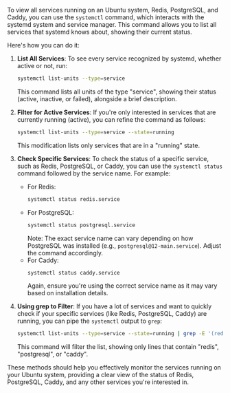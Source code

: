 To view all services running on an Ubuntu system,  Redis, PostgreSQL, and Caddy, you can use the `systemctl` command, which interacts with the systemd system and service manager. This command allows you to list all services that systemd knows about, showing their current status.

Here's how you can do it:

1. **List All Services**: To see every service recognized by systemd, whether active or not, run:
   ```bash
   systemctl list-units --type=service
   ```
   This command lists all units of the type "service", showing their status (active, inactive, or failed), alongside a brief description.

2. **Filter for Active Services**: If you're only interested in services that are currently running (active), you can refine the command as follows:
   ```bash
   systemctl list-units --type=service --state=running
   ```
   This modification lists only services that are in a "running" state.

3. **Check Specific Services**: To check the status of a specific service, such as Redis, PostgreSQL, or Caddy, you can use the `systemctl status` command followed by the service name. For example:
   - For Redis:
     ```bash
     systemctl status redis.service
     ```
   - For PostgreSQL:
     ```bash
     systemctl status postgresql.service
     ```
     Note: The exact service name can vary depending on how PostgreSQL was installed (e.g., `postgresql@12-main.service`). Adjust the command accordingly.
   - For Caddy:
     ```bash
     systemctl status caddy.service
     ```
     Again, ensure you're using the correct service name as it may vary based on installation details.

4. **Using grep to Filter**: If you have a lot of services and want to quickly check if your specific services (like Redis, PostgreSQL, Caddy) are running, you can pipe the `systemctl` output to `grep`:
   ```bash
   systemctl list-units --type=service --state=running | grep -E '(redis|postgresql|caddy)'
   ```
   This command will filter the list, showing only lines that contain "redis", "postgresql", or "caddy".

These methods should help you effectively monitor the services running on your Ubuntu system, providing a clear view of the status of Redis, PostgreSQL, Caddy, and any other services you're interested in.
